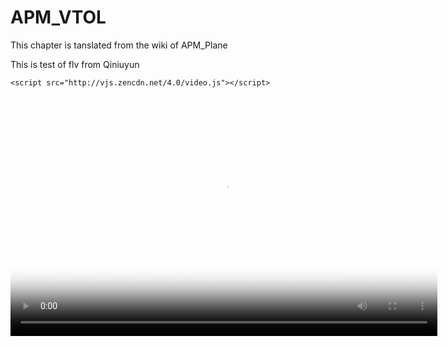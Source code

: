 # APM_VTOL
This chapter is tanslated from the wiki of APM_Plane

This is test of flv from Qiniuyun


    <script src="http://vjs.zencdn.net/4.0/video.js"></script>

<video id="pelican-installation" class="video-js vjs-default-skin" controls
preload="auto" width="683" height="384" poster="http://media.w3.org/2010/05/sintel/poster.png"
data-setup="{}">
<source src="http://7xvjx2.com1.z0.glb.clouddn.com/pixhawkpixhawk%20led%20and%20sounds%20ac3.2.mp4" type='video/mp4'>
</video>
